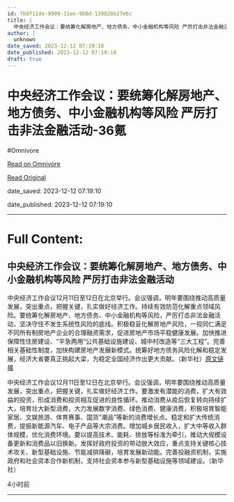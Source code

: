 ```yaml
---
id: fb8f12de-9909-11ee-9b8d-13982bb27e6c
title: |
  中央经济工作会议：要统筹化解房地产、地方债务、中小金融机构等风险 严厉打击非法金融活动-36氪
author: |
  unknown
date_saved: 2023-12-12 07:19:10
date_published: 2023-12-12 07:19:10
draft: true
---
```


# 中央经济工作会议：要统筹化解房地产、地方债务、中小金融机构等风险 严厉打击非法金融活动-36氪
#Omnivore

[Read on Omnivore](https://omnivore.app/me/36-18c5ed1eb46)

[Read Original](https://36kr.com/newsflashes/2557731640106112?f=rss)

date_saved: 2023-12-12 07:19:10

date_published: 2023-12-12 07:19:10

--- 

# Full Content: 

## 中央经济工作会议：要统筹化解房地产、地方债务、中小金融机构等风险 严厉打击非法金融活动

中央经济工作会议12月11日至12日在北京举行。会议强调，明年要围绕推动高质量发展，突出重点，把握关键，扎实做好经济工作。持续有效防范化解重点领域风险。要统筹化解房地产、地方债务、中小金融机构等风险，严厉打击非法金融活动，坚决守住不发生系统性风险的底线。积极稳妥化解房地产风险，一视同仁满足不同所有制房地产企业的合理融资需求，促进房地产市场平稳健康发展。加快推进保障性住房建设、“平急两用”公共基础设施建设、城中村改造等“三大工程”。完善相关基础性制度，加快构建房地产发展新模式。统筹好地方债务风险化解和稳定发展，经济大省要真正挑起大梁，为稳定全国经济作出更大贡献。（新华社）[原文链接](https://h.xinhuaxmt.com/vh512/share/11806850?d=134b42c&channel=weixin)

中央经济工作会议12月11日至12日在北京举行。会议强调，明年要围绕推动高质量发展，突出重点，把握关键，扎实做好经济工作。要激发有潜能的消费，扩大有效益的投资，形成消费和投资相互促进的良性循环。推动消费从疫后恢复转向持续扩大，培育壮大新型消费，大力发展数字消费、绿色消费、健康消费，积极培育智能家居、文娱旅游、体育赛事、国货“潮品”等新的消费增长点。稳定和扩大传统消费，提振新能源汽车、电子产品等大宗消费。增加城乡居民收入，扩大中等收入群体规模，优化消费环境。要以提高技术、能耗、排放等标准为牵引，推动大规模设备更新和消费品以旧换新。发挥好政府投资的带动放大效应，重点支持关键核心技术攻关、新型基础设施、节能减排降碳，培育发展新动能。完善投融资机制，实施政府和社会资本合作新机制，支持社会资本参与新型基础设施等领域建设。（新华社）

4小时前

---

